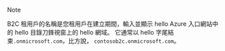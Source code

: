 > [!NOTE]
> B2C 租用戶的名稱是您租用戶在建立期間，輸入並顯示 hello Azure 入口網站中的 hello 目錄刀鋒視窗上的 hello 網域。  它通常以 hello 字尾結束`.onmicrosoft.com`，比方說， `contosob2c.onmicrosoft.com`。
> 
> 

